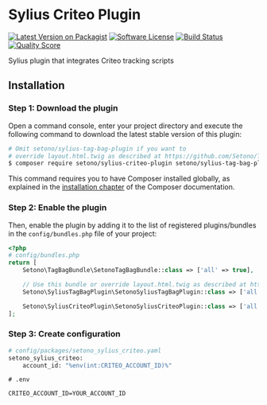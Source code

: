 # Sylius Criteo Plugin

[![Latest Version on Packagist][ico-version]][link-packagist]
[![Software License][ico-license]](LICENSE)
[![Build Status][ico-travis]][link-travis]
[![Quality Score][ico-code-quality]][link-code-quality]

Sylius plugin that integrates Criteo tracking scripts

## Installation

### Step 1: Download the plugin

Open a command console, enter your project directory and execute the following command to download the latest stable version of this plugin:

```bash
# Omit setono/sylius-tag-bag-plugin if you want to
# override layout.html.twig as described at https://github.com/Setono/TagBagBundle#usage
$ composer require setono/sylius-criteo-plugin setono/sylius-tag-bag-plugin
```

This command requires you to have Composer installed globally, as explained in the [installation chapter](https://getcomposer.org/doc/00-intro.md) of the Composer documentation.

### Step 2: Enable the plugin

Then, enable the plugin by adding it to the list of registered plugins/bundles
in the `config/bundles.php` file of your project:

```php
<?php
# config/bundles.php
return [
    Setono\TagBagBundle\SetonoTagBagBundle::class => ['all' => true],

    // Use this bundle or override layout.html.twig as described at https://github.com/Setono/TagBagBundle#usage
    Setono\SyliusTagBagPlugin\SetonoSyliusTagBagPlugin::class => ['all' => true],

    Setono\SyliusCriteoPlugin\SetonoSyliusCriteoPlugin::class => ['all' => true],
];
```

### Step 3: Create configuration 

```bash
# config/packages/setono_sylius_criteo.yaml
setono_sylius_criteo:
    account_id: "%env(int:CRITEO_ACCOUNT_ID)%"
```

```
# .env

CRITEO_ACCOUNT_ID=YOUR_ACCOUNT_ID
```

[ico-version]: https://img.shields.io/packagist/v/setono/sylius-criteo-plugin.svg?style=flat-square
[ico-license]: https://img.shields.io/badge/license-MIT-brightgreen.svg?style=flat-square
[ico-travis]: https://travis-ci.com/Setono/SyliusCriteoPlugin.svg?branch=master
[ico-code-quality]: https://img.shields.io/scrutinizer/g/Setono/SyliusCriteoPlugin.svg?style=flat-square

[link-packagist]: https://packagist.org/packages/setono/sylius-criteo-plugin
[link-travis]: https://travis-ci.com/Setono/SyliusCriteoPlugin
[link-code-quality]: https://scrutinizer-ci.com/g/Setono/SyliusCriteoPlugin
